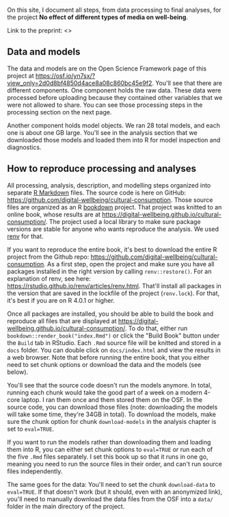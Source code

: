 On this site, I document all steps, from data processing to final analyses, for the project **No effect of different types of media on well-being**.

Link to the preprint: <>

## Data and models
The data and models are on the Open Science Framework page of this project at <https://osf.io/yn7sx/?view_only=2d0d8bf4850d4ace8a08c860bc45e9f2>.
You'll see that there are different components.
One component holds the raw data.
These data were processed before uploading because they contained other variables that we were not allowed to share.
You can see those processing steps in the processing section on the next page.

Another component holds model objects.
We ran 28 total models, and each one is about one GB large.
You'll see in the analysis section that we downloaded those models and loaded them into R for model inspection and diagnostics.

## How to reproduce processing and analyses
All processing, analysis, description, and modelling steps organized into separate [R Markdown](https://rmarkdown.rstudio.com/) files.
The source code is here on GitHub: <https://github.com/digital-wellbeing/cultural-consumption>.
Those source files are organized as an R [bookdown](https://bookdown.org/yihui/bookdown/) project.
That project was knitted to an online book, whose results are at <https://digital-wellbeing.github.io/cultural-consumption/>.
The project used a local library to make sure package versions are stable for anyone who wants reproduce the analysis.
We used [renv](https://rstudio.github.io/renv/articles/renv.html) for that.

If you want to reproduce the entire book, it's best to download the entire R project from the Github repo: <https://github.com/digital-wellbeing/cultural-consumption>.
As a first step, open the project and make sure you have all packages installed in the right version by calling `renv::restore()`.
For an explanation of renv, see here: <https://rstudio.github.io/renv/articles/renv.html>. 
That'll install all packages in the version that are saved in the lockfile of the project (`renv.lock`).
For that, it's best if you are on R 4.0.1 or higher.

Once all packages are installed, you should be able to build the book and reproduce all files that are displayed at <https://digital-wellbeing.github.io/cultural-consumption/>.
To do that, either run `bookdown::render_book("index.Rmd")` or click the "Build Book" button under the `Build` tab in RStudio.
Each `.Rmd` source file will be knitted and stored in a `docs` folder.
You can double click on `docs/index.html` and view the results in a web browser.
Note that before running the entire book, that you either need to set chunk options or download the data and the models (see below).

You'll see that the source code doesn't run the models anymore.
In total, running each chunk would take the good part of a week on a modern 4-core laptop.
I ran them once and them stored them on the OSF.
In the source code, you can download those files (note: downloading the models will take some time, they're 34GB in total).
To download the models, make sure the chunk option for chunk `download-models` in the analysis chapter is set to `eval=TRUE`.

If you want to run the models rather than downloading them and loading them into R, you can either set chunk options to `eval=TRUE` or run each of the five `.Rmd` files separately.
I set this book up so that it runs in one go, meaning you need to run the source files in their order, and can't run source files independently.

The same goes for the data: You'll need to set the chunk `download-data` to `eval=TRUE`.
If that doesn't work (but it should, even with an anonymized link), you'll need to manually download the data files from the OSF into a `data/` folder in the main directory of the project.
